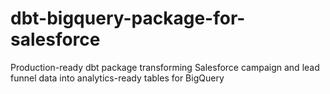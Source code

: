 # dbt-bigquery-package-for-salesforce
Production-ready dbt package transforming Salesforce campaign and lead funnel data into analytics-ready tables for BigQuery
